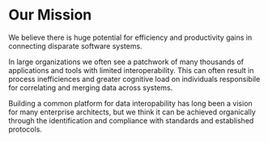 # Our Mission

We believe there is huge potential for efficiency and productivity gains in connecting disparate software systems.

In large organizations we often see a patchwork of many thousands of applications and tools with limited interoperability.
This can often result in process inefficiences and greater cognitive load on individuals responsibile for correlating
and merging data across systems.

Building a common platform for data interopability has long been a vision for many enterprise architects, but we think
it can be achieved organically through the identification and compliance with standards and established protocols.
